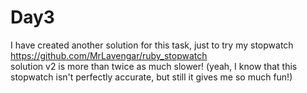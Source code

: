 # Day3

I have created another solution for this task, just to try my stopwatch  
https://github.com/MrLavengar/ruby_stopwatch  
solution v2 is more than twice as much slower! (yeah, I know that this stopwatch isn't perfectly accurate, but still it gives me so much fun!)

